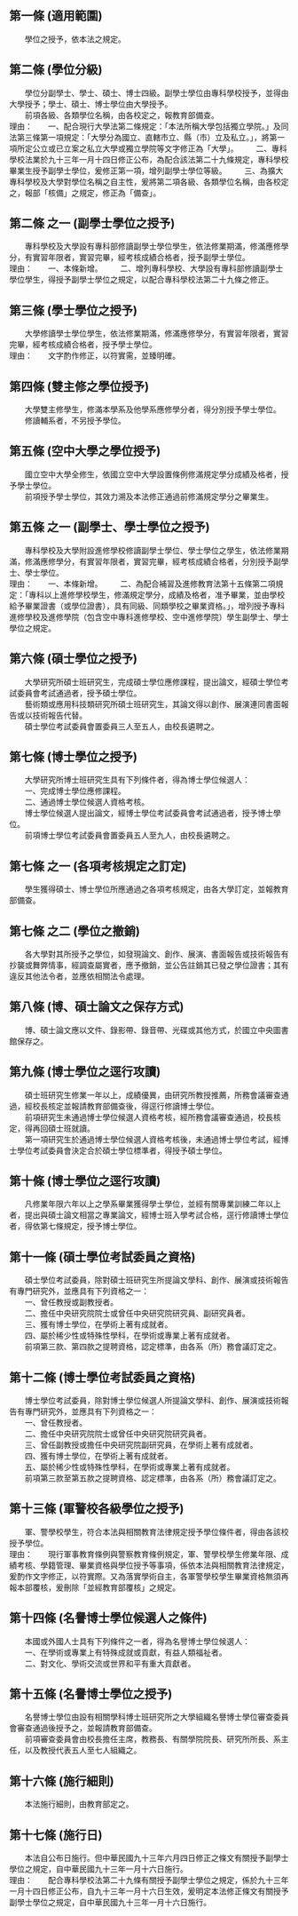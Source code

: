第一條 (適用範圍)
-----------------
　　學位之授予，依本法之規定。  


第二條 (學位分級)
-----------------
　　學位分副學士、學士、碩士、博士四級。副學士學位由專科學校授予，並得由大學授予；學士、碩士、博士學位由大學授予。  
　　前項各級、各類學位名稱，由各校定之，報教育部備查。  
理由：　　一、配合現行大學法第二條規定：「本法所稱大學包括獨立學院。」及同法第三條第一項規定：「大學分為國立、直轄市立、縣（市）立及私立。」，將第一項所定公立或已立案之私立大學或獨立學院等文字修正為「大學」。
　　二、專科學校法業於九十三年一月十四日修正公布，為配合該法第二十九條規定，專科學校畢業生授予副學士學位，爰修正第一項，增列副學士學位等級。
　　三、為擴大專科學校及大學對學位名稱之自主性，爰將第二項各級、各類學位名稱，由各校定之，報部「核備」之規定，修正為「備查」。

第二條 之一 (副學士學位之授予)
------------------------------
　　專科學校及大學設有專科部修讀副學士學位學生，依法修業期滿，修滿應修學分，有實習年限者，實習完畢，經考核成績合格者，授予副學士學位。  
理由：　　一、本條新增。
　　二、增列專科學校、大學設有專科部修讀副學士學位學生，得授予副學士學位之規定，以配合專科學校法第二十九條之修正。

第三條 (學士學位之授予)
-----------------------
　　大學修讀學士學位學生，依法修業期滿，修滿應修學分，有實習年限者，實習完畢，經考核成績合格者，授予學士學位。  
理由：　　文字酌作修正，以符實需，並臻明確。

第四條 (雙主修之學位授予)
-------------------------
　　大學雙主修學生，修滿本學系及他學系應修學分者，得分別授予學士學位。  
　　修讀輔系者，不另授予學位。  


第五條 (空中大學之學位授予)
---------------------------
　　國立空中大學全修生，依國立空中大學設置條例修滿規定學分成績及格者，授予學士學位。  
　　前項授予學士學位，其效力溯及本法修正通過前修滿規定學分之畢業生。  


第五條 之一 (副學士、學士學位之授予)
------------------------------------
　　專科學校及大學附設進修學校修讀副學士學位、學士學位之學生，依法修業期滿，修滿應修學分，有實習年限者，實習完畢，經考核成績合格者，分別授予副學士、學士學位。  
理由：　　一、本條新增。
　　二、為配合補習及進修教育法第十五條第二項規定：「專科以上進修學校學生，修滿規定學分，成績及格者，准予畢業，並由學校給予畢業證書（或學位證書），具有同級、同類學校之畢業資格。」，增列授予專科進修學校及進修學院（包含空中專科進修學校、空中進修學院）學生副學士、學士學位之規定。

第六條 (碩士學位之授予)
-----------------------
　　大學研究所碩士班研究生，完成碩士學位應修課程，提出論文，經碩士學位考試委員會考試通過者，授予碩士學位。  
　　藝術類或應用科技類研究所碩士班研究生，其論文得以創作、展演連同書面報告或以技術報告代替。  
　　碩士學位考試委員會置委員三人至五人，由校長遴聘之。  


第七條 (博士學位之授予)
-----------------------
　　大學研究所博士班研究生具有下列條件者，得為博士學位候選人：  
　　一、完成博士學位應修課程。  
　　二、通過博士學位候選人資格考核。  
　　博士學位候選人提出論文，經博士學位考試委員會考試通過者，授予博士學位。  
　　前項博士學位考試委員會置委員五人至九人，由校長遴聘之。  


第七條 之一 (各項考核規定之訂定)
--------------------------------
　　學生獲得碩士、博士學位所應通過之各項考核規定，由各大學訂定，並報教育部備查。  


第七條 之二 (學位之撤銷)
------------------------
　　各大學對其所授予之學位，如發現論文、創作、展演、書面報告或技術報告有抄襲或舞弊情事，經調查屬實者，應予撤銷，並公告註銷其已發之學位證書；其有違反其他法令者，並應依相關法令處理。  


第八條 (博、碩士論文之保存方式)
-------------------------------
　　博、碩士論文應以文件、錄影帶、錄音帶、光碟或其他方式，於國立中央圖書館保存之。  


第九條 (博士學位之逕行攻讀)
---------------------------
　　碩士班研究生修業一年以上，成績優異，由研究所教授推薦，所務會議審查通過，經校長核定並報請教育部備查後，得逕行修讀博士學位。  
　　前項研究生未通過博士學位候選人資格考核，經所務會議審查通過，校長核定，得再回碩士班就讀。  
　　第一項研究生於通過博士學位候選人資格考核後，未通過博士學位考試，經博士學位考試委員會決定合於碩士學位標準者，得授予碩士學位。  


第十條 (博士學位之逕行攻讀)
---------------------------
　　凡修業年限六年以上之學系畢業獲得學士學位，並經有關專業訓練二年以上者，提出與碩士論文相當之專業論文，經博士班入學考試合格，逕行修讀博士學位者，得依第七條規定，授予博士學位。  


第十一條 (碩士學位考試委員之資格)
---------------------------------
　　碩士學位考試委員，除對碩士班研究生所提論文學科、創作、展演或技術報告有專門研究外，並應具有下列資格之一：  
　　一、曾任教授或副教授者。  
　　二、擔任中央研究院院士或曾任中央研究院研究員、副研究員者。  
　　三、獲有博士學位，在學術上著有成就者。  
　　四、屬於稀少性或特殊性學科，在學術或專業上著有成就者。  
　　前項第三款、第四款之提聘資格，認定標準，由各系（所）務會議訂定之。  


第十二條 (博士學位考試委員之資格)
---------------------------------
　　博士學位考試委員，除對博士學位候選人所提論文學科、創作、展演或技術報告有專門研究外，並應具有下列資格之一：  
　　一、曾任教授者。  
　　二、擔任中央研究院院士或曾任中央研究院研究員者。  
　　三、曾任副教授或擔任中央研究院副研究員，在學術上著有成就者。  
　　四、獲有博士學位，在學術上著有成就者。  
　　五、屬於稀少性或特殊性學科，在學術或專業上著有成就者。  
　　前項第三款至第五款之提聘資格、認定標準，由各系（所）務會議訂定之。  


第十三條 (軍警校各級學位之授予)
-------------------------------
　　軍、警學校學生，符合本法與相關教育法律規定授予學位條件者，得由各該校授予學位。  
理由：　　現行軍事教育條例與警察教育條例規定，軍、警學校學生修業年限、成績考核、學籍管理、畢業資格與學位授予等事項，係依本法與相關教育法律規定，爰酌作文字修正，以符實際。又為落實學術自主，各軍警學校學生畢業資格無須再報本部覆核，爰刪除「並經教育部覆核」之規定。

第十四條 (名譽博士學位候選人之條件)
-----------------------------------
　　本國或外國人士具有下列條件之一者，得為名譽博士學位候選人：  
　　一、在學術或專業上有特殊成就或貢獻，有益人類福祉者。  
　　二、對文化、學術交流或世界和平有重大貢獻者。  


第十五條 (名譽博士學位之授予)
-----------------------------
　　名譽博士學位由設有相關學科博士班研究所之大學組織名譽博士學位審查委員會審查通過後授予之，並報請教育部備查。  
　　前項審查委員會由校長擔任主席，教務長、有關學院院長、研究所所長、系主任，以及教授代表五人至七人組織之。  


第十六條 (施行細則)
-------------------
　　本法施行細則，由教育部定之。  


第十七條 (施行日)
-----------------
　　本法自公布日施行。但中華民國九十三年六月四日修正之條文有關授予副學士學位之規定，自中華民國九十三年一月十六日施行。  
理由：　　配合專科學校法第二十九條有關授予副學士學位之規定，係於九十三年一月十四日修正公布，自九十三年一月十六日生效，爰明定本法修正條文有關授予副學士學位之規定，自中華民國九十三年一月十六日施行。